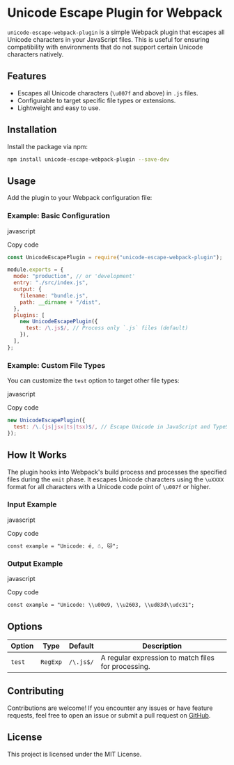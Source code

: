 # Unicode Escape Plugin for Webpack

`unicode-escape-webpack-plugin` is a simple Webpack plugin that escapes all Unicode characters in your JavaScript files. This is useful for ensuring compatibility with environments that do not support certain Unicode characters natively.

## Features

- Escapes all Unicode characters (`\u007f` and above) in `.js` files.
- Configurable to target specific file types or extensions.
- Lightweight and easy to use.

## Installation

Install the package via npm:

```bash
npm install unicode-escape-webpack-plugin --save-dev
```

## Usage

Add the plugin to your Webpack configuration file:

### Example: Basic Configuration

javascript

Copy code

```jsx
const UnicodeEscapePlugin = require("unicode-escape-webpack-plugin");

module.exports = {
  mode: "production", // or 'development'
  entry: "./src/index.js",
  output: {
    filename: "bundle.js",
    path: __dirname + "/dist",
  },
  plugins: [
    new UnicodeEscapePlugin({
      test: /\.js$/, // Process only `.js` files (default)
    }),
  ],
};
```

### Example: Custom File Types

You can customize the `test` option to target other file types:

javascript

Copy code

```jsx
new UnicodeEscapePlugin({
  test: /\.(js|jsx|ts|tsx)$/, // Escape Unicode in JavaScript and TypeScript files
});
```

## How It Works

The plugin hooks into Webpack's build process and processes the specified files during the `emit` phase. It escapes Unicode characters using the `\uXXXX` format for all characters with a Unicode code point of `\u007f` or higher.

### Input Example

javascript

Copy code

`const example = "Unicode: é, ☃, 🐱";`

### Output Example

javascript

Copy code

`const example = "Unicode: \\u00e9, \\u2603, \\ud83d\\udc31";`

## Options

| Option | Type     | Default   | Description                                         |
| ------ | -------- | --------- | --------------------------------------------------- |
| `test` | `RegExp` | `/\.js$/` | A regular expression to match files for processing. |

## Contributing

Contributions are welcome! If you encounter any issues or have feature requests, feel free to open an issue or submit a pull request on [GitHub](https://github.com/dapplets/unicode-escape-webpack-plugin).

## License

This project is licensed under the MIT License.
